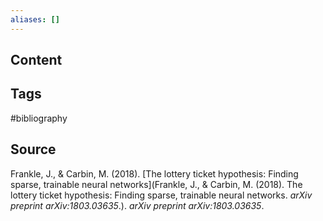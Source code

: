 ```yaml
---
aliases: []
---
```

## Content

## Tags
#bibliography 

## Source
Frankle, J., & Carbin, M. (2018). [The lottery ticket hypothesis: Finding sparse, trainable neural networks](Frankle, J., & Carbin, M. (2018). The lottery ticket hypothesis: Finding sparse, trainable neural networks. _arXiv preprint arXiv:1803.03635_.). _arXiv preprint arXiv:1803.03635_.